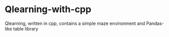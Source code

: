 # Qlearning-with-cpp
Qlearning, written in cpp, contains a simple maze environment and Pandas-like table library

